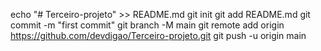 echo "# Terceiro-projeto" >> README.md
git init
git add README.md
git commit -m "first commit"
git branch -M main
git remote add origin https://github.com/devdigao/Terceiro-projeto.git
git push -u origin main